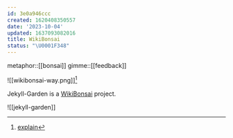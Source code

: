 ```yaml
---
id: 3e0a946ccc
created: 1620408350557
date: '2023-10-04'
updated: 1637093082016
title: WikiBonsai
status: "\U0001F348"
---
```


metaphor::[[bonsai]]
gimme::[[feedback]]


![[wikibonsai-way.png]][^twt]

Jekyll-Garden is a [WikiBonsai](https://github.com/wikibonsai/wikibonsai) project.

![[jekyll-garden]]


[^twt]: [explain](https://twitter.com/wibomd/status/1703930973371412699)
